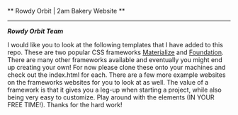 ** Rowdy Orbit | 2am Bakery Website **

---

***Rowdy Orbit Team***


I would like you to look at the following templates that I have added to this repo. These are two popular CSS frameworks [Materialize](http://materializecss.com/getting-started.html) and [Foundation](http://foundation.zurb.com/sites/docs/). There are many other frameworks available and eventually you might end up creating your own! For now please clone these onto your machines and check out the index.html for each. There are a few more example websites on the frameworks websites for you to look at as well. The value of a framework is that it gives you a leg-up when starting a project, while also being very easy to customize. Play around with the elements (IN YOUR FREE TIME!). Thanks for the hard work!
